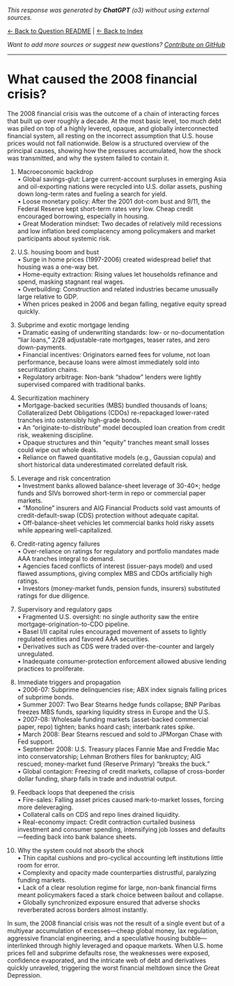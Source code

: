 <!-- 
Generated by: chatgpt
Model: o3
Prompt type: default
Generated at: 2025-06-11T20:41:12.093653
-->

*This response was generated by **ChatGPT** (o3) without using external sources.*

[← Back to Question README](README.md) | [← Back to Index](../README.md)

*Want to add more sources or suggest new questions? [Contribute on GitHub](https://github.com/justinwest/SuggestedSources)*

---

# What caused the 2008 financial crisis?

The 2008 financial crisis was the outcome of a chain of interacting forces that built up over roughly a decade.  At the most basic level, too much debt was piled on top of a highly levered, opaque, and globally interconnected financial system, all resting on the incorrect assumption that U.S. house prices would not fall nationwide.  Below is a structured overview of the principal causes, showing how the pressures accumulated, how the shock was transmitted, and why the system failed to contain it.

1. Macroeconomic backdrop  
   • Global savings-glut:  Large current-account surpluses in emerging Asia and oil-exporting nations were recycled into U.S. dollar assets, pushing down long-term rates and fueling a search for yield.  
   • Loose monetary policy:  After the 2001 dot-com bust and 9/11, the Federal Reserve kept short-term rates very low.  Cheap credit encouraged borrowing, especially in housing.  
   • Great Moderation mindset:  Two decades of relatively mild recessions and low inflation bred complacency among policymakers and market participants about systemic risk.

2. U.S. housing boom and bust  
   • Surge in home prices (1997-2006) created widespread belief that housing was a one-way bet.  
   • Home-equity extraction:  Rising values let households refinance and spend, masking stagnant real wages.  
   • Overbuilding:  Construction and related industries became unusually large relative to GDP.  
   • When prices peaked in 2006 and began falling, negative equity spread quickly.

3. Subprime and exotic mortgage lending  
   • Dramatic easing of underwriting standards:  low- or no-documentation “liar loans,” 2/28 adjustable-rate mortgages, teaser rates, and zero down-payments.  
   • Financial incentives:  Originators earned fees for volume, not loan performance, because loans were almost immediately sold into securitization chains.  
   • Regulatory arbitrage:  Non-bank “shadow” lenders were lightly supervised compared with traditional banks.

4. Securitization machinery  
   • Mortgage-backed securities (MBS) bundled thousands of loans; Collateralized Debt Obligations (CDOs) re-repackaged lower-rated tranches into ostensibly high-grade bonds.  
   • An “originate-to-distribute” model decoupled loan creation from credit risk, weakening discipline.  
   • Opaque structures and thin “equity” tranches meant small losses could wipe out whole deals.  
   • Reliance on flawed quantitative models (e.g., Gaussian copula) and short historical data underestimated correlated default risk.

5. Leverage and risk concentration  
   • Investment banks allowed balance-sheet leverage of 30-40×; hedge funds and SIVs borrowed short-term in repo or commercial paper markets.  
   • “Monoline” insurers and AIG Financial Products sold vast amounts of credit-default-swap (CDS) protection without adequate capital.  
   • Off-balance-sheet vehicles let commercial banks hold risky assets while appearing well-capitalized.

6. Credit-rating agency failures  
   • Over-reliance on ratings for regulatory and portfolio mandates made AAA tranches integral to demand.  
   • Agencies faced conflicts of interest (issuer-pays model) and used flawed assumptions, giving complex MBS and CDOs artificially high ratings.  
   • Investors (money-market funds, pension funds, insurers) substituted ratings for due diligence.

7. Supervisory and regulatory gaps  
   • Fragmented U.S. oversight:  no single authority saw the entire mortgage-origination-to-CDO pipeline.  
   • Basel I/II capital rules encouraged movement of assets to lightly regulated entities and favored AAA securities.  
   • Derivatives such as CDS were traded over-the-counter and largely unregulated.  
   • Inadequate consumer-protection enforcement allowed abusive lending practices to proliferate.

8. Immediate triggers and propagation  
   • 2006-07: Subprime delinquencies rise; ABX index signals falling prices of subprime bonds.  
   • Summer 2007: Two Bear Stearns hedge funds collapse; BNP Paribas freezes MBS funds, sparking liquidity stress in Europe and the U.S.  
   • 2007-08: Wholesale funding markets (asset-backed commercial paper, repo) tighten; banks hoard cash; interbank rates spike.  
   • March 2008: Bear Stearns rescued and sold to JPMorgan Chase with Fed support.  
   • September 2008: U.S. Treasury places Fannie Mae and Freddie Mac into conservatorship; Lehman Brothers files for bankruptcy; AIG rescued; money-market fund (Reserve Primary) “breaks the buck.”  
   • Global contagion:  Freezing of credit markets, collapse of cross-border dollar funding, sharp falls in trade and industrial output.

9. Feedback loops that deepened the crisis  
   • Fire-sales:  Falling asset prices caused mark-to-market losses, forcing more deleveraging.  
   • Collateral calls on CDS and repo lines drained liquidity.  
   • Real-economy impact:  Credit contraction curtailed business investment and consumer spending, intensifying job losses and defaults—feeding back into bank balance sheets.

10. Why the system could not absorb the shock  
   • Thin capital cushions and pro-cyclical accounting left institutions little room for error.  
   • Complexity and opacity made counterparties distrustful, paralyzing funding markets.  
   • Lack of a clear resolution regime for large, non-bank financial firms meant policymakers faced a stark choice between bailout and collapse.  
   • Globally synchronized exposure ensured that adverse shocks reverberated across borders almost instantly.

In sum, the 2008 financial crisis was not the result of a single event but of a multiyear accumulation of excesses—cheap global money, lax regulation, aggressive financial engineering, and a speculative housing bubble—interlinked through highly leveraged and opaque markets.  When U.S. home prices fell and subprime defaults rose, the weaknesses were exposed, confidence evaporated, and the intricate web of debt and derivatives quickly unraveled, triggering the worst financial meltdown since the Great Depression.